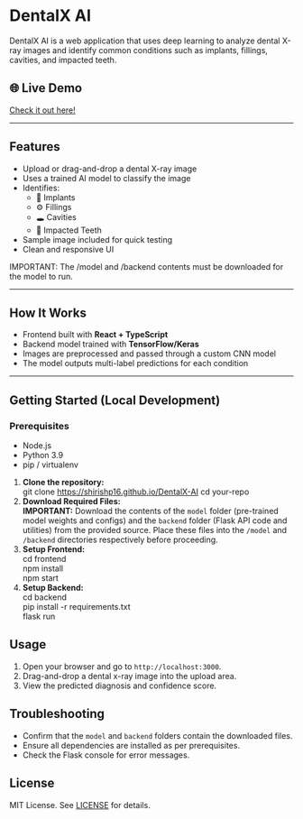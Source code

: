 # DentalX AI

DentalX AI is a web application that uses deep learning to analyze dental X-ray images and identify common conditions such as implants, fillings, cavities, and impacted teeth.

## 🌐 Live Demo
[Check it out here!](https://shirishp16.github.io/DentalX-AI)

---

## Features
- Upload or drag-and-drop a dental X-ray image
- Uses a trained AI model to classify the image
- Identifies:
  - 🦷 Implants
  - ⚙️ Fillings
  - 🕳️ Cavities
  - 🧱 Impacted Teeth
- Sample image included for quick testing
- Clean and responsive UI

IMPORTANT: The /model and /backend contents must be downloaded for the model to run. 


---

## How It Works
- Frontend built with **React + TypeScript**
- Backend model trained with **TensorFlow/Keras**
- Images are preprocessed and passed through a custom CNN model
- The model outputs multi-label predictions for each condition

---

## Getting Started (Local Development)

### Prerequisites
- Node.js
- Python 3.9 
- pip / virtualenv

1. **Clone the repository:**  
   git clone https://shirishp16.github.io/DentalX-AI 
   cd your-repo  
2. **Download Required Files:**  
   **IMPORTANT:** Download the contents of the `model` folder (pre-trained model weights and configs) and the `backend` folder (Flask API code and utilities) from the provided source. Place these files into the `/model` and `/backend` directories respectively before proceeding.  
3. **Setup Frontend:**  
   cd frontend  
   npm install  
   npm start  
4. **Setup Backend:**  
   cd backend  
   pip install -r requirements.txt  
   flask run  

## Usage
1. Open your browser and go to `http://localhost:3000`.  
2. Drag-and-drop a dental x-ray image into the upload area.  
3. View the predicted diagnosis and confidence score.  

## Troubleshooting
- Confirm that the `model` and `backend` folders contain the downloaded files.
- Ensure all dependencies are installed as per prerequisites.  
- Check the Flask console for error messages.

## License
MIT License. See [LICENSE](LICENSE) for details.
